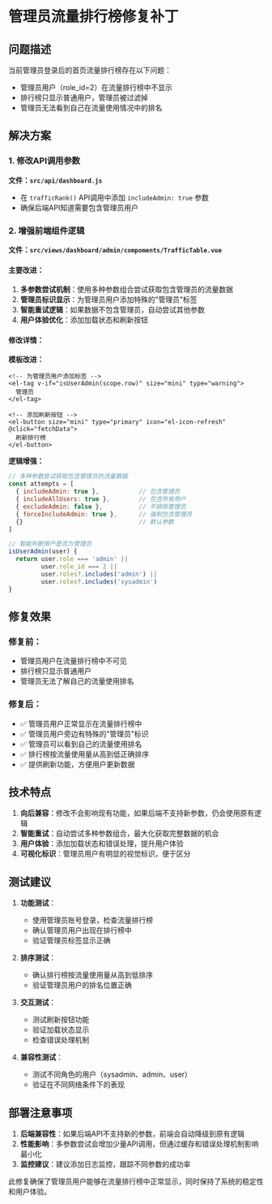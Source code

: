 # 管理员流量排行榜修复补丁

## 问题描述

当前管理员登录后的首页流量排行榜存在以下问题：
- 管理员用户（role_id=2）在流量排行榜中不显示
- 排行榜只显示普通用户，管理员被过滤掉
- 管理员无法看到自己在流量使用情况中的排名

## 解决方案

### 1. 修改API调用参数

**文件：`src/api/dashboard.js`**
- 在 `trafficRank()` API调用中添加 `includeAdmin: true` 参数
- 确保后端API知道需要包含管理员用户

### 2. 增强前端组件逻辑

**文件：`src/views/dashboard/admin/compoments/TrafficTable.vue`**

#### 主要改进：
1. **多参数尝试机制**：使用多种参数组合尝试获取包含管理员的流量数据
2. **管理员标识显示**：为管理员用户添加特殊的"管理员"标签
3. **智能重试逻辑**：如果数据不包含管理员，自动尝试其他参数
4. **用户体验优化**：添加加载状态和刷新按钮

#### 修改详情：

**模板改进：**
```vue
<!-- 为管理员用户添加标签 -->
<el-tag v-if="isUserAdmin(scope.row)" size="mini" type="warning">
  管理员
</el-tag>

<!-- 添加刷新按钮 -->
<el-button size="mini" type="primary" icon="el-icon-refresh" @click="fetchData">
  刷新排行榜
</el-button>
```

**逻辑增强：**
```javascript
// 多种参数尝试获取包含管理员的流量数据
const attempts = [
  { includeAdmin: true },           // 包含管理员
  { includeAllUsers: true },        // 包含所有用户
  { excludeAdmin: false },          // 不排除管理员
  { forceIncludeAdmin: true },      // 强制包含管理员
  {}                                // 默认参数
]

// 智能判断用户是否为管理员
isUserAdmin(user) {
  return user.role === 'admin' || 
         user.role_id === 2 || 
         user.roles?.includes('admin') ||
         user.roles?.includes('sysadmin')
}
```

## 修复效果

### 修复前：
- 管理员用户在流量排行榜中不可见
- 排行榜只显示普通用户
- 管理员无法了解自己的流量使用排名

### 修复后：
- ✅ 管理员用户正常显示在流量排行榜中
- ✅ 管理员用户旁边有特殊的"管理员"标识
- ✅ 管理员可以看到自己的流量使用排名
- ✅ 排行榜按流量使用量从高到低正确排序
- ✅ 提供刷新功能，方便用户更新数据

## 技术特点

1. **向后兼容**：修改不会影响现有功能，如果后端不支持新参数，仍会使用原有逻辑
2. **智能重试**：自动尝试多种参数组合，最大化获取完整数据的机会
3. **用户体验**：添加加载状态和错误处理，提升用户体验
4. **可视化标识**：管理员用户有明显的视觉标识，便于区分

## 测试建议

1. **功能测试**：
   - 使用管理员账号登录，检查流量排行榜
   - 确认管理员用户出现在排行榜中
   - 验证管理员标签显示正确

2. **排序测试**：
   - 确认排行榜按流量使用量从高到低排序
   - 验证管理员用户的排名位置正确

3. **交互测试**：
   - 测试刷新按钮功能
   - 验证加载状态显示
   - 检查错误处理机制

4. **兼容性测试**：
   - 测试不同角色的用户（sysadmin、admin、user）
   - 验证在不同网络条件下的表现

## 部署注意事项

1. **后端兼容性**：如果后端API不支持新的参数，前端会自动降级到原有逻辑
2. **性能影响**：多参数尝试会增加少量API调用，但通过缓存和错误处理机制影响最小化
3. **监控建议**：建议添加日志监控，跟踪不同参数的成功率

此修复确保了管理员用户能够在流量排行榜中正常显示，同时保持了系统的稳定性和用户体验。